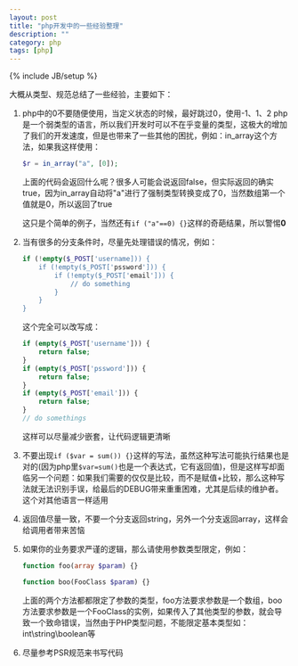 ```yaml
---
layout: post
title: "php开发中的一些经验整理"
description: ""
category: php
tags: [php]
---
```

{% include JB/setup %}

大概从类型、规范总结了一些经验，主要如下：

1.	php中的0不要随便使用，当定义状态的时候，最好跳过0，使用-1、1、2
	php是一个弱类型的语言，所以我们开发时可以不在乎变量的类型，这极大的增加了我们的开发速度，但是也带来了一些其他的困扰，例如：in_array这个方法，如果我这样使用：
	
	```php
	$r = in_array("a", [0]);
	```
	
	上面的代码会返回什么呢？很多人可能会说返回false，但实际返回的确实true，因为in_array自动将"a"进行了强制类型转换变成了0，当然数组第一个值就是0，所以返回了true
	
	这只是个简单的例子，当然还有`if ("a"==0) {}`这样的奇葩结果，所以警惕**0**
	
2.	当有很多的分支条件时，尽量先处理错误的情况，例如：

	```php
	if (!empty($_POST['username])) {
		if (!empty($_POST['pssword'])) {
			if (!empty($_POST['email'])) {
				// do something
			}
		}
	}
	```
	
	这个完全可以改写成：
	
	```php
	if (empty($_POST['username'])) {
		return false;
	}
	if (empty($_POST['pssword'])) {
		return false;
	}
	if (empty($_POST['email'])) {
		return false;
	}
	// do somethings
	```
	
	这样可以尽量减少嵌套，让代码逻辑更清晰
	
3.	不要出现`if ($var = sum()) {}`这样的写法，虽然这种写法可能执行结果也是对的(因为php里`$var=sum()`也是一个表达式，它有返回值)，但是这样写却面临另一个问题：如果我们需要的仅仅是比较，而不是赋值+比较，那么这种写法就无法识别手误，给最后的DEBUG带来重重困难，尤其是后续的维护者。
	这个对其他语言一样适用

4.	返回值尽量一致，不要一个分支返回string，另外一个分支返回array，这样会给调用者带来苦恼
5.	如果你的业务要求严谨的逻辑，那么请使用参数类型限定，例如：

	```php
	function foo(array $param) {}
	
	function boo(FooClass $param) {}
	```
	
	上面的两个方法都都限定了参数的类型，foo方法要求参数是一个数组，boo方法要求参数是一个FooClass的实例，如果传入了其他类型的参数，就会导致一个致命错误，当然由于PHP类型问题，不能限定基本类型如：int\string\boolean等
6.	尽量参考PSR规范来书写代码
	
	


	
